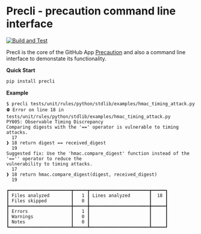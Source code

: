 # Precli - precaution command line interface

[![Build and Test](https://github.com/securesauce/precli/actions/workflows/unit-test.yml/badge.svg?branch=main)](https://github.com/securesauce/precli/actions/workflows/unit-test.yml)

Precli is the core of the GitHub App [Precaution](https://github.com/marketplace/precaution) and also a command line interface to demonstate its functionality.

**Quick Start**
```bash
pip install precli
```

**Example**

```
$ precli tests/unit/rules/python/stdlib/examples/hmac_timing_attack.py
⛔️ Error on line 18 in tests/unit/rules/python/stdlib/examples/hmac_timing_attack.py
PY005: Observable Timing Discrepancy
Comparing digests with the '==' operator is vulnerable to timing attacks.
  17
❱ 18 return digest == received_digest
  19
Suggested fix: Use the 'hmac.compare_digest' function instead of the '=='' operator to reduce the
vulnerability to timing attacks.
  17
❱ 18 return hmac.compare_digest(digest, received_digest)
  19

┏━━━━━━━━━━━━━━━━━━━━━━━┳━━━━━┳━━━━━━━━━━━━━━━━━━━━━━┳━━━━━┓
┃ Files analyzed        ┃   1 ┃ Lines analyzed       ┃  18 ┃
┃ Files skipped         ┃   0 ┃                      ┃     ┃
┣━━━━━━━━━━━━━━━━━━━━━━━╋━━━━━╋━━━━━━━━━━━━━━━━━━━━━━╋━━━━━┫
┃ Errors                ┃   1 ┃                      ┃     ┃
┃ Warnings              ┃   0 ┃                      ┃     ┃
┃ Notes                 ┃   0 ┃                      ┃     ┃
┗━━━━━━━━━━━━━━━━━━━━━━━┻━━━━━┻━━━━━━━━━━━━━━━━━━━━━━┻━━━━━┛
```

